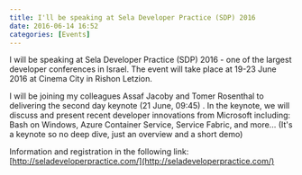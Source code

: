 ```yaml
---
title: I'll be speaking at Sela Developer Practice (SDP) 2016
date: 2016-06-14 16:52
categories: [Events]
---
```

I will be speaking at Sela Developer Practice (SDP) 2016 - one of the largest developer conferences in Israel.
The event will take place at 19-23 June 2016 at Cinema City in Rishon Letzion.

I will be joining my colleagues Assaf Jacoby and Tomer Rosenthal to delivering the second day keynote (21 June, 09:45) . In the keynote, we will discuss and present recent developer innovations from Microsoft including: Bash on Windows, Azure Container Service, Service Fabric, and more... (It's a keynote so no deep dive, just an overview and a short demo)

Information and registration in the following link:
[http://seladeveloperpractice.com/](http://seladeveloperpractice.com/)